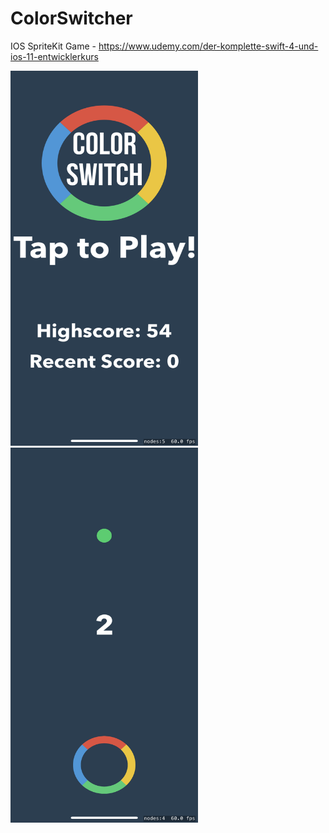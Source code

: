 # ColorSwitcher
IOS SpriteKit Game - https://www.udemy.com/der-komplette-swift-4-und-ios-11-entwicklerkurs

<img src="https://github.com/JonasMock/ColorSwitcher/blob/master/menu.png" height="600" width="300">
<img src="https://github.com/JonasMock/ColorSwitcher/blob/master/game.png" height="600" width="300">

